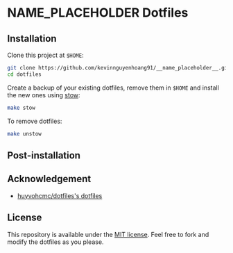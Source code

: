 # __NAME_PLACEHOLDER__ Dotfiles

## Installation

Clone this project at `$HOME`:

```sh
git clone https://github.com/kevinnguyenhoang91/__name_placeholder__.git "$HOME/dotfiles"
cd dotfiles
```

Create a backup of your existing dotfiles, remove them in `$HOME` and install the new ones using [stow](https://www.gnu.org/software/stow/):

```sh
make stow
```

To remove dotfiles:

```sh
make unstow
```

## Post-installation

## Acknowledgement

- [huyvohcmc/dotfiles's dotfiles](https://github.com/huyvohcmc/dotfiles)

## License

This repository is available under the [MIT license](LICENSE). Feel free to fork and modify the dotfiles as you please.
